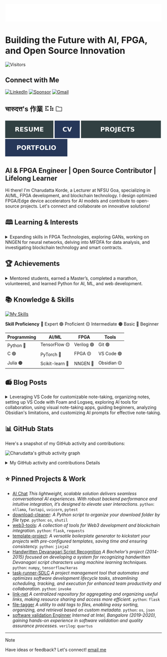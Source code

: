 ![SVG Banners](assets/profile_banner.svg)

# Building the Future with AI, FPGA, and Open Source Innovation

![Visitors](https://api.visitorbadge.io/api/visitors?path=https%3A%2F%2Fgithub.com%2Fcharudatta10&countColor=%23263759)

## Connect with Me

[![LinkedIn](https://img.shields.io/badge/linkedin-%230077B5.svg?style=for-the-badge&logo=linkedin&logoColor=white)](https://profile.indeed.com/p/charudattak-h04r448)
[![Sponsor](https://img.shields.io/badge/sponsor-30363D?style=for-the-badge&logo=GitHub-Sponsors&logoColor=#EA4AAA)](https://github.com/sponsors/charudatta10)
[![Gmail](https://img.shields.io/badge/Gmail-D14836?style=for-the-badge&logo=gmail&logoColor=white)](mailto:152109007c@gmail.com)

##  चारुदत्त's 作業 ⠯⠷ 🗀

[![Resume](assets/resume-100000.svg)](src/resume/resume.pdf)
[![CV](assets/cv-100000.svg)](src/cv/cv.pdf)
[![Project](assets/project-100000.svg)](src/resume/resume.pdf)
[![Portfolio](assets/portfolio-100000.svg)](src/cv/portfolio.pdf)  

## AI & FPGA Engineer | Open Source Contributor | Lifelong Learner

Hi there! I'm Charudatta Korde, a Lecturer at  NFSU Goa, specializing in AI/ML, FPGA development, and blockchain technology. I design optimized FPGA/Edge device accelerators for AI models and contribute to open-source projects. Let's connect and collaborate on innovative solutions!  

## 🕮 Learning & Interests

<details>

<summary>Expanding skills in FPGA Technologies, exploring GANs, working on NNGEN for neural networks, delving into MFDFA for data analysis, and investigating blockchain technology and smart contracts.</summary>
- **FPGA Technologies**: Expanding my knowledge and skills in Field-Programmable Gate Arrays.  
- **GANs**: Exploring advanced AI models and their applications.  
- **NNGEN**: Working on Python-to-edge flow for deploying neural networks.  
- **MFDFA**: Delving into complex data analysis techniques.  
- **Blockchain**: Investigating blockchain technology and smart contracts.  
</details>

## 🏆 Achievements

<details>

<summary>Mentored students, earned a Master’s, completed a marathon, volunteered, and learned Python for AI, ML, and web development.</summary>

- 🏅 **Professional Milestones**: Mentored six students to complete their master theses in 2025.  
- 🎓 **Academic Success**: Earned a Master’s degree in Microelectronics in 2017.  
- 🏃 **Personal Triumphs**: Completed a 5 km run in the RG Marathon 2024.  
- 🤝 **Community Involvement**: Volunteered with UNICEF and Swachh Bharat Mission 2015-17.  
- 🐍 **Skill Development**: Learned Python for AI, ML, and web development 2017 onwards.  

</details>
  
## 📚 Knowledge & Skills

[![My Skills](https://skillicons.dev/icons?i=anaconda,devto,django,flask,git,github,gmail,html,instagram,latex,linkedin,markdown,matlab,neovim,tensorflow,windows,vscode,vscodium,pytorch,alpinejs,c,julia,lua,octave,obsidian,raspberrypi,python,processing,powershell,postgresql,postman,sqlite,svg,scikitlearn,solidity,redis&theme=dark&perline=18)](https://skillicons.dev)

**Skill Proficiency** 🔵 Expert 🟢 Proficient 🟡 Intermediate 🟠 Basic 🔴 Beginner

| **Programming** | **AI/ML** | **FPGA** | **Tools** |  
|-----------------|-----------|----------|-----------|  
| Python   🔵       | TensorFlow 🟡| Verilog 🟢 | Git   🟢    |  
| C       🟢        | PyTorch  🔵 | FPGA   🟡  | VS Code  🟢 |  
| Julia   🟠        | Scikit-learn 🔴 | NNGEN 🔵| Obsidian 🟡 |  

<!-- $${\color{orange}Verilog \space \color{blue}FPGA \space \color{orange}Phi-3:7B \space \color{blue}Gemma-2:2B \space \color{orange}Mistral \space \color{blue}Ollama \space \color{orange}Crewai }$$   -->

## 📻 Blog Posts

<details>

<summary>Leveraging VS Code for customizable note-taking, organizing notes, setting up VS Code with Foam and Logseq, exploring AI tools for collaboration, using visual note-taking apps, guiding beginners, analyzing Obsidian's limitations, and customizing AI prompts for effective note-taking.</summary>
- [VS Code for Note-Taking](https://dev.to/charudatta10/vs-code-for-note-taking-324b)*Leveraging VS Code as a versatile tool for efficient and customizable digital note-taking.*
- [Organization schemes for note taking](https://dev.to/charudatta10/organization-schemes-for-note-taking-j18) *Effective strategies and frameworks to organize your notes for better productivity and knowledge management.*
- [Vscode setup with Foam and Logseq for Digital Note Taking](https://dev.to/charudatta10/vscode-setup-with-foam-and-logseq-for-digital-note-taking-2953) *A guide to setting up VS Code with Foam and Logseq for seamless and interconnected digital note-taking.*
- [Collaborative Note-Taking with AI: Tools that Facilitate Teamwork and Knowledge Sharing](https://dev.to/charudatta10/collaborative-note-taking-with-ai-tools-that-facilitate-teamwork-and-knowledge-sharing-2i3p) *Exploring AI-powered tools that enhance collaboration and knowledge sharing in team-based note-taking.*
- [Visual Note-Taking Apps: Unleashing Creativity with AI-Driven Mind Maps and Doodles](https://dev.to/charudatta10/visual-note-taking-apps-unleashing-creativity-with-ai-driven-mind-maps-and-doodles-hfp)
- [Introduction to Digital Note-Taking: A Beginner's Guide](https://dev.to/charudatta10/introduction-to-digital-note-taking-a-beginners-guide-9p2) *A comprehensive guide for beginners to start their journey into efficient and organized digital note-taking.*
- [Why Obsidian Falls Short as a Note-Taking Tool](https://dev.to/charudatta10/why-obsidian-falls-short-as-a-note-taking-tool-3ef2) *A critical analysis of Obsidian's limitations and alternative approaches for effective note-taking.*
- [Customizing AI Prompts for Note-Taking: Tips for Tailoring Your AI-Generated Prompts](https://charudatta10.github.io/myblog/blog/index.html) *Practical tips to customize AI prompts for personalized and effective note-taking experiences.*

</details>
  
## 📊 GitHub Stats

Here's a snapshot of my GitHub activity and contributions: 

![Charudatta's github activity graph](https://github-readme-activity-graph.vercel.app/graph?username=charudatta10&theme=onedark)

<details>

<summary>My GitHub activity and contributions Details</summary>

| ![Charudatta Korde trophies](https://github-profile-trophy.vercel.app/?username=charudatta10&row=2&column=3&theme=onedark)| ![Charudatta Korde readme status](https://github-readme-stats.vercel.app/api?username=charudatta10&locale=en&theme=onedark&include_all_commits=true&rank_icon=github) |
| -- | -- |
| ![Charudatta Korde languages used](https://github-readme-stats.vercel.app/api/top-langs?username=charudatta10&show_icons=true&locale=en&layout=compact&theme=onedark) | ![Charudatta Korde GitHub Streak](https://github-readme-streak-stats.herokuapp.com/?user=charudatta10&theme=onedark&border_radius=10) |

| ![GitHub WidgetBox](https://github-widgetbox.vercel.app/api/profile?username=charudatta10&data=followers,repositories,stars,commits&theme=onedark) | ![Moon.svg](https://moon-svg.minung.dev/moon.svg?theme=basic) |
|  - | - |

</details>

## ⭐ Pinned Projects & Work

- [AI Chat](https://github.com/charudatta10/ai_chat) *This lightweight, scalable solution delivers seamless conversational AI experiences. With robust backend performance and intuitive integration, it’s designed to elevate user interactions.* `python`: `ollama`, `fastapi`, `uvicorn`, `pytest`
- [download-cleaner](https://github.com/charudatta10/download-cleaner): *A Python script to organize your download folder by file type.*  `python`: `os`, `shutil`
- [web3-tools](https://github.com/charudatta10/web3-tools): *A collection of tools for Web3 development and blockchain integration.*  `python`: `flask`, `requests`
- [template-project](template-project): *A versatile boilerplate generator to kickstart your projects with pre-configured templates, saving time and ensuring consistency.* `python`: `jinja2`
- [Handwritten Devanagari Script Recognition](https://github.com/charudatta10/devanagari-handwriting-recognizer) *A Bachelor’s project (2014-2015) focused on developing a system for recognizing handwritten Devanagari script characters using machine learning techniques.* `python`: `numpy`, `tensorflow/keras`
- [task-runner-SDLC](https://github.com/charudatta10/task-runner-SDLC) *A project management tool that automates and optimizes software development lifecycle tasks, streamlining scheduling, tracking, and execution for enhanced team productivity and collaboration.* `python`: `invoke`
- [link-net](https://github.com/charudatta10/link-net) *A centralized repository for aggregating and organizing useful links, making resource sharing and access more efficient.*  `python`: `flask`
- [file-tagger](https://github.com/charudatta10/file-tagger) *A utility to add tags to files, enabling easy sorting, organizing, and retrieval based on custom metadata.* `python`: `os`, `json`
- [software validation Enginner](https://intel.com) *Interned at Intel, Bangalore (2019-2020), gaining hands-on experience in software validation and quality assurance processes.* `verilog`: `quartus`


---

>[!Note]  
> Have ideas or feedback? Let's connect! [email me](mailto:152109007c@gmail.com)
